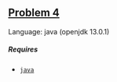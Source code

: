 ## [Problem 4](https://projecteuler.net/problem=4)

Language: java (openjdk 13.0.1)

##### Requires

- [`java`](https://www.java.com/en/)
